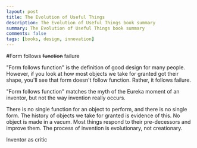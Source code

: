 ```yaml
---
layout: post
title: The Evolution of Useful Things
description: The Evolution of Useful Things book summary
summary: The Evolution of Useful Things book summary
comments: false
tags: [books, design, innovation]
---
```


#Form follows ~~function~~ failure

"Form follows function" is the definition of good design for many people. However, if you look at how most objects we take for granted got their shape, you'll see that form doesn't follow function. Rather, it follows failure.

"Form follows function" matches the myth of the Eureka moment of an inventor, but not the way invention really occurs.

There is no single function for an object to perform, and there is no single form. The history of objects we take for granted is evidence of this. No object is made in a vacum. Most things respond to their pre-decessors and improve them. The process of invention is evolutionary, not creationary.

Inventor as critic

